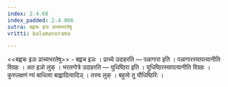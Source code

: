 ```yaml
---
index: 2.4.66
index_padded: 2.4.066
sutra: बह्वचः इञः प्राच्यभरतेषु
vritti: balamanorama

---
```

<<बह्वचः इञः प्राच्यभरतेषु>> - बह्वच इञः । प्राच्ये उदाहरति — पन्नागारा इति । पन्नागारस्यापत्यानीति विग्रहः । अत इञो लुक् । भरतगोत्रे उदाहरति — युधिष्ठिरा इति । युधिष्ठिरस्यापत्यानीति विग्रहः । कुरुलक्षणं ण्यं बाधित्वा बाह्वादित्वादिञ् । तस्य लुक् । बहुत्वे तु यौधिष्ठिरिः । 